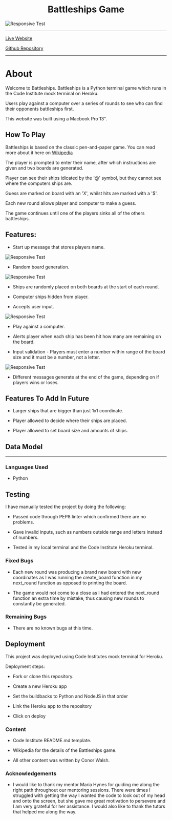 <h1 align="center">Battleships Game</h1>

![Responsive Test](assets/images/battle-responsive.png)

---

[Live Website](https://battleships-conor.herokuapp.com/)

[Github Repository](https://github.com/conorwalsh1/battleships)

---

# About

Welcome to Battleships. Battleships is a Python terminal game which runs in the Code Institute mock terminal on Heroku.

Users play against a computer over a series of rounds to see who can find their opponents battleships first.

This website was built using a Macbook Pro 13".

## How To Play

Battleships is based on the classic pen-and-paper game. You can read more about it here on [Wikipedia](https://en.wikipedia.org/wiki/Battleship_(game)battleships)

The player is prompted to enter their name, after which instructions are given and two boards are generated.

Player can see their ships idicated by the '@' symbol, but they cannot see where the computers ships are.

Guess are marked on board with an 'X', whilst hits are marked with a '$'.

Each new round allows player and computer to make a guess.

The game continues until one of the players sinks all of the others battleships.
    
## Features:

- Start up message that stores players name.

![Responsive Test](assets/images/battle-starting-game.png)

- Random board generation.

![Responsive Test](assets/images/battle-boards.png)

- Ships are randomly placed on both boards at the start of each round.

- Computer ships hidden from player.

- Accepts user input.

![Responsive Test](assets/images/battle-hits.png)

- Play against a computer.

- Alerts player when each ship has been hit how many are remaining on the board.

- Input validation - Players must enter a number within range of the board size and it must be a number, not a letter.

![Responsive Test](assets/images/battle-invalid-data-input.png)

- Different messages generate at the end of the game, depending on if players wins or loses.

## Features To Add In Future

- Larger ships that are bigger than just 1x1 coordinate.

- Player allowed to decide where their ships are placed.

- Player allowed to set board size and amounts of ships.

## Data Model
 ******

### Languages Used

-    Python

## Testing

I have manually tested the project by doing the following:

- Passed code through PEP8  linter which confirmed there are no problems.

- Gave invalid inputs, such as numbers outside range and letters instead of numbers.

- Tested in my local terminal and the Code Institute Heroku terminal.

### Fixed Bugs

- Each new round was producing a brand new board with new coordinates as I was running the create_board function in my next_round function as opposed to printing the board.

- The game would not come to a close as I had entered the next_round function an extra time by mistake, thus causing new rounds to constantly be generated.

### Remaining Bugs

-   There are no known bugs at this time.

## Deployment

This project was deployed using Code Institutes mock terminal for Heroku.

Deployment steps:

- Fork or clone this repository.

- Create a new Heroku app

- Set the buildbacks to Python and NodeJS in that order

- Link the Heroku app to the repository

- Click on deploy

### Content

-   Code Institute README.md template.

- Wikipedia for the details of the Battleships game.

-   All other content was written by Conor Walsh.

### Acknowledgements

-   I would like to thank my mentor Maria Hynes for guiding me along the right path throughout our mentoring sessions. There were times I struggled with getting the way I wanted the code to look out of my head and onto the screen, but she gave me great motivation to persevere and I am very grateful for her assistance. I would also like to thank the tutors that helped me along the way.